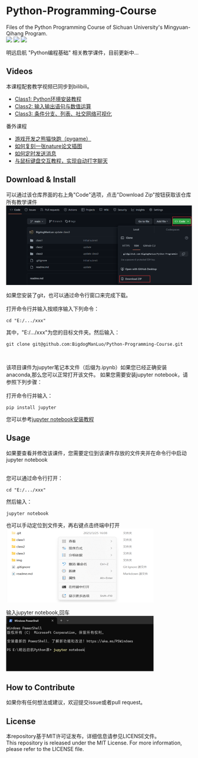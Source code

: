 # Python-Programming-Course

Files of the Python Programming Course of Sichuan University's Mingyuan-Qihang Program.<br>
![](https://img.shields.io/badge/language-Python-orange) ![](https://img.shields.io/badge/License-MIT-blue)  ![](https://img.shields.io/badge/IDE-jupyter-brightgreen)

明远启航 "Python编程基础" 相关教学课件，目前更新中...

## Videos
本课程配套教学视频已同步到bilibili。

- [Class1: Python环境安装教程](https://www.bilibili.com/video/BV16e4y1S7C8)
- [Class2: 输入输出语句与数值运算](https://www.bilibili.com/video/BV1Kc41177a7)
- [Class3: 条件分支、列表、社交网络可视化](https://www.bilibili.com/video/BV18T411q76k)

番外课程
- [游戏开发之熊猫快跑（pygame）](https://www.bilibili.com/video/BV19M411m7QH)
- [如何复刻一张nature论文插图](https://www.bilibili.com/video/BV1CW4y1W7Cv)
- [如何定时发送消息](https://www.bilibili.com/video/BV13D4y1x7dt)
- [与鼠标键盘交互教程，实现自动打字聊天](https://www.bilibili.com/video/BV13V4y1373R)

## Download & Install

可以通过该仓库界面的右上角"Code"选项，点击"Download Zip"按钮获取该仓库所有教学课件<br>
<img src="./img/step1.png">


如果您安装了git，也可以通过命令行窗口来完成下载。<br>
<br>
打开命令行并输入按顺序输入下列命令：
```shell 
cd "E:/.../xxx"
```
其中，"E:/.../xxx"为您的目标文件夹。然后输入：
```shell
git clone git@github.com:BigdogManLuo/Python-Programming-Course.git
```

<br>

该项目课件为jupyter笔记本文件（后缀为.ipynb）如果您已经正确安装anaconda,那么您可以正常打开该文件。
如果您需要安装jupyter notebook，请参照下列步骤：<br>
<br>
打开命令行并输入：
```shell
pip install jupyter
```

您可以参考[jupyter notebook安装教程](https://zhuanlan.zhihu.com/p/33105153)

## Usage

如果要查看并修改该课件，您需要定位到该课件存放的文件夹并在命令行中启动jupyter notebook

<br>
您可以通过命令行打开：

```shell
cd "E:/.../xxx"
```
然后输入：
```shell
jupyter notebook
```

也可以手动定位到文件夹，再右键点击终端中打开<br>
<img src="./img/step2.png" width=400 height=200>

输入jupyter notebook,回车<br>
<img src="./img/step3.png" width=400 height=150>

## How to Contribute

如果你有任何想法或建议，欢迎提交issue或者pull request。

## License
本repository基于MIT许可证发布，详细信息请参见LICENSE文件。<br>
This repository is released under the MIT License. For more information, please refer to the LICENSE file.
